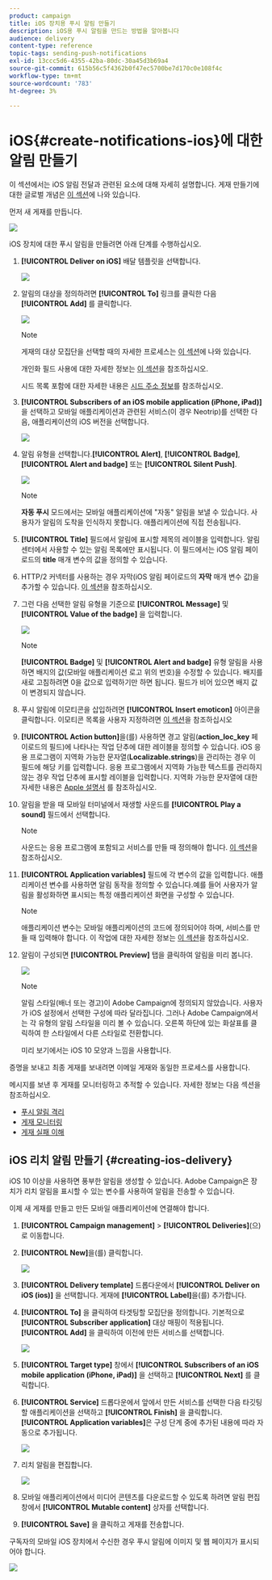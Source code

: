 ```yaml
---
product: campaign
title: iOS 장치용 푸시 알림 만들기
description: iOS용 푸시 알림을 만드는 방법을 알아봅니다
audience: delivery
content-type: reference
topic-tags: sending-push-notifications
exl-id: 13ccc5d6-4355-42ba-80dc-30a45d3b69a4
source-git-commit: 615b56c5f4362b0f47ec5700be7d170c0e108f4c
workflow-type: tm+mt
source-wordcount: '783'
ht-degree: 3%

---
```


# iOS{#create-notifications-ios}에 대한 알림 만들기

이 섹션에서는 iOS 알림 전달과 관련된 요소에 대해 자세히 설명합니다. 게재 만들기에 대한 글로벌 개념은 [이 섹션](../../delivery/using/steps-about-delivery-creation-steps.md)에 나와 있습니다.

먼저 새 게재를 만듭니다.

![](assets/nmac_delivery_1.png)

iOS 장치에 대한 푸시 알림을 만들려면 아래 단계를 수행하십시오.

1. **[!UICONTROL Deliver on iOS]** 배달 템플릿을 선택합니다.

   ![](assets/nmac_delivery_ios_1.png)

1. 알림의 대상을 정의하려면 **[!UICONTROL To]** 링크를 클릭한 다음 **[!UICONTROL Add]** 를 클릭합니다.

   ![](assets/nmac_delivery_ios_2.png)

   >[!NOTE]
   >
   >게재의 대상 모집단을 선택할 때의 자세한 프로세스는 [이 섹션](steps-defining-the-target-population.md)에 나와 있습니다.
   >
   >개인화 필드 사용에 대한 자세한 정보는 [이 섹션](about-personalization.md)을 참조하십시오.
   >
   >시드 목록 포함에 대한 자세한 내용은 [시드 주소 정보](../../delivery/using/about-seed-addresses.md)를 참조하십시오.

1. **[!UICONTROL Subscribers of an iOS mobile application (iPhone, iPad)]** 을 선택하고 모바일 애플리케이션과 관련된 서비스(이 경우 Neotrip)를 선택한 다음, 애플리케이션의 iOS 버전을 선택합니다.

   ![](assets/nmac_delivery_ios_3.png)

1. 알림 유형을 선택합니다.**[!UICONTROL Alert]**, **[!UICONTROL Badge]**, **[!UICONTROL Alert and badge]** 또는 **[!UICONTROL Silent Push]**.

   ![](assets/nmac_delivery_ios_4.png)

   >[!NOTE]
   >
   >**자동 푸시** 모드에서는 모바일 애플리케이션에 &quot;자동&quot; 알림을 보낼 수 있습니다. 사용자가 알림의 도착을 인식하지 못합니다. 애플리케이션에 직접 전송됩니다.

1. **[!UICONTROL Title]** 필드에서 알림에 표시할 제목의 레이블을 입력합니다. 알림 센터에서 사용할 수 있는 알림 목록에만 표시됩니다. 이 필드에서는 iOS 알림 페이로드의 **title** 매개 변수의 값을 정의할 수 있습니다.

1. HTTP/2 커넥터를 사용하는 경우 자막(iOS 알림 페이로드의 **자막** 매개 변수 값)을 추가할 수 있습니다. [이 섹션](configuring-the-mobile-application.md)을 참조하십시오.

1. 그런 다음 선택한 알림 유형을 기준으로 **[!UICONTROL Message]** 및 **[!UICONTROL Value of the badge]** 을 입력합니다.

   ![](assets/nmac_delivery_ios_5.png)

   >[!NOTE]
   >
   >**[!UICONTROL Badge]** 및  **[!UICONTROL Alert and badge]** 유형 알림을 사용하면 배지의 값(모바일 애플리케이션 로고 위의 번호)을 수정할 수 있습니다. 배지를 새로 고침하려면 0을 값으로 입력하기만 하면 됩니다. 필드가 비어 있으면 배지 값이 변경되지 않습니다.

1. 푸시 알림에 이모티콘을 삽입하려면 **[!UICONTROL Insert emoticon]** 아이콘을 클릭합니다. 이모티콘 목록을 사용자 지정하려면 [이 섹션](../../delivery/using/customizing-emoticon-list.md)을 참조하십시오

1. **[!UICONTROL Action button]**&#x200B;을(를) 사용하면 경고 알림(**action_loc_key** 페이로드의 필드)에 나타나는 작업 단추에 대한 레이블을 정의할 수 있습니다. iOS 응용 프로그램이 지역화 가능한 문자열(**Localizable.strings**)을 관리하는 경우 이 필드에 해당 키를 입력합니다. 응용 프로그램에서 지역화 가능한 텍스트를 관리하지 않는 경우 작업 단추에 표시할 레이블을 입력합니다. 지역화 가능한 문자열에 대한 자세한 내용은 [Apple 설명서](https://developer.apple.com/library/archive/documentation/NetworkingInternet/Conceptual/RemoteNotificationsPG/CreatingtheNotificationPayload.html#//apple_ref/doc/uid/TP40008194-CH10-SW1) 를 참조하십시오.
1. 알림을 받을 때 모바일 터미널에서 재생할 사운드를 **[!UICONTROL Play a sound]** 필드에서 선택합니다.

   >[!NOTE]
   >
   >사운드는 응용 프로그램에 포함되고 서비스를 만들 때 정의해야 합니다. [이 섹션](configuring-the-mobile-application.md#configuring-external-account-ios)을 참조하십시오.

1. **[!UICONTROL Application variables]** 필드에 각 변수의 값을 입력합니다. 애플리케이션 변수를 사용하면 알림 동작을 정의할 수 있습니다.예를 들어 사용자가 알림을 활성화하면 표시되는 특정 애플리케이션 화면을 구성할 수 있습니다.

   >[!NOTE]
   >
   >애플리케이션 변수는 모바일 애플리케이션의 코드에 정의되어야 하며, 서비스를 만들 때 입력해야 합니다. 이 작업에 대한 자세한 정보는 [이 섹션](configuring-the-mobile-application.md)을 참조하십시오.

1. 알림이 구성되면 **[!UICONTROL Preview]** 탭을 클릭하여 알림을 미리 봅니다.

   ![](assets/nmac_intro_2.png)

   >[!NOTE]
   >
   >알림 스타일(배너 또는 경고)이 Adobe Campaign에 정의되지 않았습니다. 사용자가 iOS 설정에서 선택한 구성에 따라 달라집니다. 그러나 Adobe Campaign에서는 각 유형의 알림 스타일을 미리 볼 수 있습니다. 오른쪽 하단에 있는 화살표를 클릭하여 한 스타일에서 다른 스타일로 전환합니다.
   >
   >미리 보기에서는 iOS 10 모양과 느낌을 사용합니다.

증명을 보내고 최종 게재를 보내려면 이메일 게재와 동일한 프로세스를 사용합니다.

메시지를 보낸 후 게재를 모니터링하고 추적할 수 있습니다. 자세한 정보는 다음 섹션을 참조하십시오.

* [푸시 알림 격리](../../delivery/using/understanding-quarantine-management.md#push-notification-quarantines)
* [게재 모니터링](../../delivery/using/about-delivery-monitoring.md)
* [게재 실패 이해](../../delivery/using/understanding-delivery-failures.md)


## iOS 리치 알림 만들기 {#creating-ios-delivery}

iOS 10 이상을 사용하면 풍부한 알림을 생성할 수 있습니다. Adobe Campaign은 장치가 리치 알림을 표시할 수 있는 변수를 사용하여 알림을 전송할 수 있습니다.

이제 새 게재를 만들고 만든 모바일 애플리케이션에 연결해야 합니다.

1. **[!UICONTROL Campaign management]** > **[!UICONTROL Deliveries]**(으)로 이동합니다.

1. **[!UICONTROL New]**&#x200B;을(를) 클릭합니다.

   ![](assets/nmac_android_3.png)

1. **[!UICONTROL Delivery template]** 드롭다운에서 **[!UICONTROL Deliver on iOS (ios)]** 을 선택합니다. 게재에 **[!UICONTROL Label]**&#x200B;을(를) 추가합니다.

1. **[!UICONTROL To]** 을 클릭하여 타겟팅할 모집단을 정의합니다. 기본적으로 **[!UICONTROL Subscriber application]** 대상 매핑이 적용됩니다. **[!UICONTROL Add]** 을 클릭하여 이전에 만든 서비스를 선택합니다.

   ![](assets/nmac_ios_9.png)

1. **[!UICONTROL Target type]** 창에서 **[!UICONTROL Subscribers of an iOS mobile application (iPhone, iPad)]** 을 선택하고 **[!UICONTROL Next]** 를 클릭합니다.

1. **[!UICONTROL Service]** 드롭다운에서 앞에서 만든 서비스를 선택한 다음 타깃팅할 애플리케이션을 선택하고 **[!UICONTROL Finish]** 을 클릭합니다.
**[!UICONTROL Application variables]**&#x200B;은 구성 단계 중에 추가된 내용에 따라 자동으로 추가됩니다.

   ![](assets/nmac_ios_6.png)

1. 리치 알림을 편집합니다.

   ![](assets/nmac_ios_7.png)

1. 모바일 애플리케이션에서 미디어 콘텐츠를 다운로드할 수 있도록 하려면 알림 편집 창에서 **[!UICONTROL Mutable content]** 상자를 선택합니다.

1. **[!UICONTROL Save]** 을 클릭하고 게재를 전송합니다.

구독자의 모바일 iOS 장치에서 수신한 경우 푸시 알림에 이미지 및 웹 페이지가 표시되어야 합니다.

![](assets/nmac_ios_8.png)
